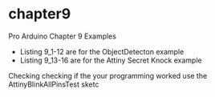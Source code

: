 chapter9
========

Pro Arduino Chapter 9 Examples

* Listing 9_1-12 are for the ObjectDetecton example
* Listing 9_13-16 are for the Attiny Secret Knock example


Checking checking if the your programming worked use the AttinyBlinkAllPinsTest sketc
